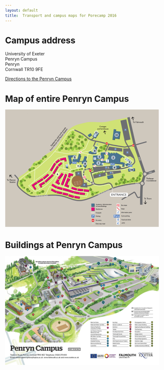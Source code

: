 ```yaml
---
layout: default
title:  Transport and campus maps for Porecamp 2016
---
```


# Campus address

University of Exeter  
Penryn Campus  
Penryn  
Cornwall TR10 9FE  

[Directions to the Penryn Campus](http://www.exeter.ac.uk/visit/directions/cornwall)

# Map of entire Penryn Campus

![alt text](image/penryncampus-entire.png)

# Buildings at Penryn Campus

![alt text](image/penryncampus-zoom.png)
